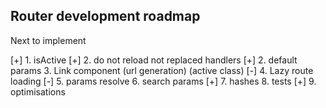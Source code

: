 ## Router development roadmap

Next to implement

[+] 1. isActive
[+] 2. do not reload not replaced handlers
[+] 2. default params
3. Link component 
  (url generation)
  (active class)
[-] 4. Lazy route loading
[-] 5. params resolve
6. search params
[+] 7. hashes
8. tests 
[+] 9. optimisations

